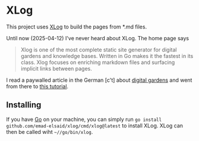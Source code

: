 # XLog

This project uses [XLog](https://xlog.emadelsaid.com/) to build the pages from *.md files.

Until now (2025-04-12) I've never heard about XLog. The home page says

> Xlog is one of the most complete static site generator for digital gardens and knowledge 
> bases. Written in Go makes it the fastest in its class. Xlog focuses on enriching markdown 
> files and surfacing implicit links between pages.

I read a paywalled article in the German [c't] about [digital gardens](https://www.heise.de/hintergrund/Nerd-Trend-Digitaler-Garten-Die-eigene-Website-als-persoenliches-Wissensarchiv-10344169.html) and went 
from there to [this tutorial](https://xlog.emadelsaid.com/tutorials/Create%20your%20own%20digital%20garden%20on%20Github/).


## Installing

If you have [Go](https://go.dev/) on your machine, you can simply run `go install github.com/emad-elsaid/xlog/cmd/xlog@latest` to install XLog. XLog can then be called wiht `~//go/bin/xlog`.
